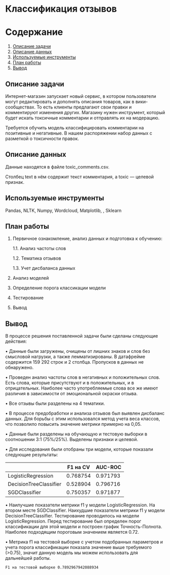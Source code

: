 # Классификация отзывов

# Содержание
1. [Описание задачи](#описание-задач)
2. [Описание данных](#описание-данных)
3. [Используемые инструменты](#используемые-инструменты)
4. [План работы](#план-работы)
5. [Вывод](##вывод)

## Описание задачи 

Интернет-магазин запускает новый сервис, в котором пользователи могут редактировать и дополнять описания товаров, как в вики-сообществах. То есть клиенты предлагают свои правки и комментируют изменения других. Магазину нужен инструмент, который будет искать токсичные комментарии и отправлять их на модерацию.

Требуется обучить модель классифицировать комментарии на позитивные и негативные. В нашем распоряжении набор данных с разметкой о токсичности правок.

## Описание данных

Данные находятся в файле toxic_comments.csv.

Столбец text в нём содержит текст комментария, а toxic — целевой признак.


## Используемые инструменты 

 Pandas, NLTK, Numpy, Wordcloud, Matplotlib, , Sklearn

## План работы

1. Первичное ознакомление, анализ данных и подготовка к обучению:
   
     1.1. Анализ частоты слов
   
     1.2. Тематика отзывов
   
     1.3. Учет дисбаланса данных
   
2. Анализ моделей
3. Определение порога классикации модели
4. Тестирование
5. Вывод


## Вывод

В процессе решения поставленной задачи были сделаны следующие действия:


•	Данные были загружены, очищены от лишних знаков и слов без смысловой нагрузки, а также лемматизированы.  В датафрейме содержится 159 292 строк и 2 столбца. Пропусков в данных не обнаружено.


•	Проведен анализ частоты слов в негативных и положительных слов. Есть слова, которые присутствуют и в положительных, и в отрицательных. Наиболее часто употребляемые слова все же имеют различия в зависимости от эмоциональной окраски отзыва.


•	Все отзывы были разделены на 4 тематики.


•	В процессе предобработки и анализа отзывов был выявлен дисбаланс данных. Для борьбы с этим использовался метод учета веса классов, что позволило повысить значение метрики примерно на 0,05.


•	Данные были разделены на обучающую и тестовую выборки в соотношении 3:1 (75%/25%). Выделены признаки и целевой.


•	Для исследования были отобраны три модели, которые показали следующие результаты: 


|                           | F1 на CV | AUC-ROC  |
|---------------------------|----------|----------|
| LogisticRegression        | 0.768754 | 0.971793 |
| DecisionTreeClassifier    | 0.528904 | 0.796716 |
| SGDClassifier             | 0.750357 | 0.971877 |
                                        

•	Наилучшие показатели метрики f1 у модели LogisticRegression. На втором месте SGDClassifier. Наихудшие показатели метрики f1 у модели DecisionTreeClassifier.  Тестирование проводилось на модели LogisticRegression. Перед тестирование был определен порог классификации для этой модели и построен график Точность-Полнота. Наиболее подходящим пороговым значением является 0.72.


•	Метрика f1 на тестовой выборке с учетом подобранных параметров и учета порога классификации показала значение выше требуемого (>0.75), значит данную модель мы можем использовать для дальнейшей работы. 


    F1 на тестовой выборке 0.7892967942088934

